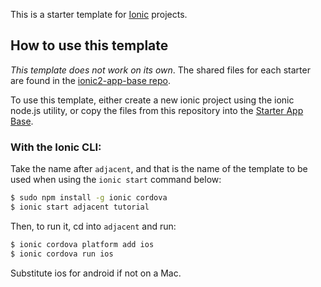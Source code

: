 This is a starter template for [Ionic](http://ionicframework.com/docs/) projects.

## How to use this template

*This template does not work on its own*. The shared files for each starter are found in the [ionic2-app-base repo](https://github.com/ionic-team/ionic2-app-base).

To use this template, either create a new ionic project using the ionic node.js utility, or copy the files from this repository into the [Starter App Base](https://github.com/ionic-team/ionic2-app-base).

### With the Ionic CLI:

Take the name after `adjacent`, and that is the name of the template to be used when using the `ionic start` command below:

```bash
$ sudo npm install -g ionic cordova
$ ionic start adjacent tutorial
```

Then, to run it, cd into `adjacent` and run:

```bash
$ ionic cordova platform add ios
$ ionic cordova run ios
```

Substitute ios for android if not on a Mac.

